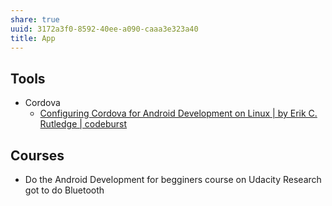 ```yaml
---
share: true
uuid: 3172a3f0-8592-40ee-a090-caaa3e323a40
title: App
---
```

## Tools

* Cordova
  * [Configuring Cordova for Android Development on Linux | by Erik C. Rutledge | codeburst](https://codeburst.io/configuring-cordova-for-android-development-on-linux-6ee4a28cd432)

## Courses

* Do the Android Development for begginers course on Udacity Research got to do Bluetooth